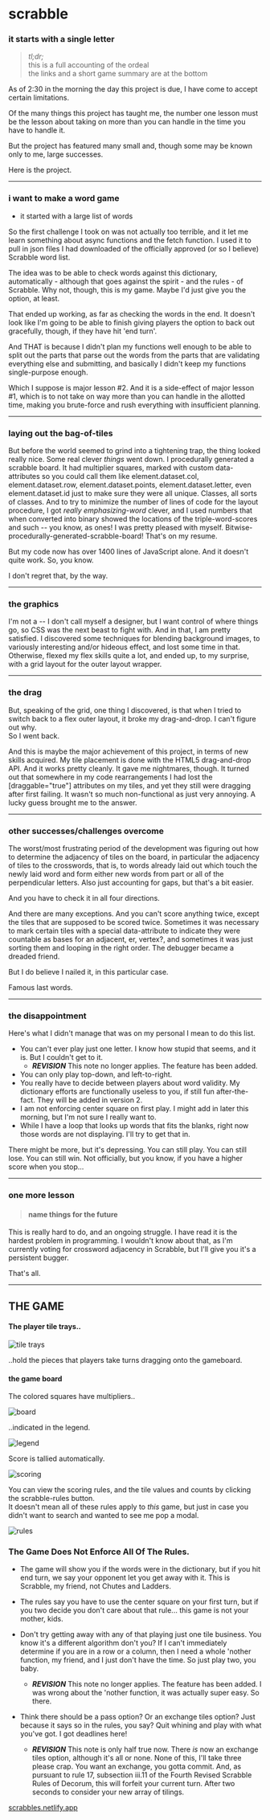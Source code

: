 # scrabble  
### it starts with a single letter   

> _tl;dr;_  
> this is a full accounting of the ordeal  
> the links and a short game summary are at the bottom



As of 2:30 in the morning the day this project is due, I have come to accept certain limitations.  


Of the many things this project has taught me, the number one lesson must be the lesson about
taking on more than you can handle in the time you have to handle it.   

But the project has featured many small and, though some may be known only to me, large successes.  

Here is the project.  


-----
### i want to make a word game 
- it started with a large list of words

So the first challenge I took on was not actually too terrible, and it let me learn something about async functions and the fetch
function.  I used it to pull in json files I had downloaded of the officially approved (or so I believe) Scrabble word list.  

The idea was to be able to check words against this dictionary, automatically - although that goes against the spirit - and the rules - 
of Scrabble. Why not, though, this is my game. Maybe I'd just give you the option, at least.  

That ended up working, as far as checking the words in the end. It doesn't look like I'm going to be able to finish giving players the
option to back out gracefully, though, if they have hit 'end turn'.  

And THAT is because I didn't plan my functions well enough to be able to split out the parts that parse out the words from the parts that
are validating everything else and submitting, and basically I didn't keep my functions single-purpose enough.  

Which I suppose is major lesson #2.  And it is a side-effect of major lesson #1, which is to not take on way more than you can handle
in the allotted time, making you brute-force and rush everything with insufficient planning.

-----
### laying out the bag-of-tiles

But before the world seemed to grind into a tightening trap, the thing looked really nice. Some real clever _things_ went down. 
I procedurally generated a scrabble board. It had multiplier squares, marked with custom data-attributes so you could call them
like element.dataset.col, element.dataset.row, element.dataset.points, element.dataset.letter, even element.dataset.id just to make sure 
they were all unique.  Classes, all sorts of classes.  And to try to minimize the number of lines of code for the layout procedure, I got
_really_ _emphasizing-word_ clever, and I used numbers that when converted into binary showed the locations of the triple-word-scores and such --
you know, as ones! I was pretty pleased with myself. Bitwise-procedurally-generated-scrabble-board! That's on my resume.  

But my code now has over 1400 lines of JavaScript alone. And it doesn't quite work. So, you know. 

I don't regret that, by the way.

-----
### the graphics

I'm not a -- I don't call myself a designer, but I want control of where things go, so CSS was the next beast to fight with.  And in that, I am pretty satisfied.
I discovered some techniques for blending background images, to variously interesting and/or hideous effect, and lost some time in that. Otherwise, flexed my
flex skills quite a lot, and ended up, to my surprise, with a grid layout for the outer layout wrapper. 

-----
### the drag

But, speaking of the grid, one thing I discovered, is that when I tried to switch back to a flex outer layout, it broke my drag-and-drop. I can't figure out why.   
So I went back.  

And this is maybe the major achievement of this project, in terms of new skills acquired. My tile placement is done with the HTML5 drag-and-drop API. And it works pretty 
cleanly. It gave me nightmares, though.  It turned out that somewhere in my code rearrangements I had lost the [draggable="true"] attributes on my tiles, and yet they still 
were dragging after first failing. It wasn't so much non-functional as just very annoying.  A lucky guess brought me to the answer.

------
### other successes/challenges overcome

The worst/most frustrating period of the development was figuring out how to determine the adjacency of tiles on the board, in particular the adjacency of tiles to the 
crosswords, that is, to words already laid out which touch the newly laid word and form either new words from part or all of the perpendicular letters.  Also just accounting 
for gaps, but that's a bit easier.  

And you have to check it in all four directions.  

And there are many exceptions. And you can't score anything twice, except the tiles that are supposed to be scored twice. Sometimes it was necessary to mark certain tiles with a
special data-attribute to indicate they were countable as bases for an adjacent, er, vertex?, and sometimes it was just sorting them and looping in the right order. The debugger
became a dreaded friend.  

But I do believe I nailed it, in this particular case.  

Famous last words.  

-------
### the disappointment

Here's what I didn't manage that was on my personal I mean to do this list.   
- You can't ever play just one letter. I know how stupid that seems, and it is. But I couldn't get to it.
  - _**REVISION**_ This note no longer applies. The feature has been added.
- You can only play top-down, and left-to-right.
- You really have to decide between players about word validity. My dictionary efforts are functionally useless to you, if still fun after-the-fact. They will be added in version 2.
- I am not enforcing center square on first play. I might add in later this morning, but I'm not sure I really want to.
- While I have a loop that looks up words that fits the blanks, right now those words are not displaying. I'll try to get that in.

There might be more, but it's depressing. You can still play. You can still lose. You can still win. Not officially, but you know, if you have a higher score when you stop...


---------------
### one more lesson

> ####  name things for the future 
This is really hard to do, and an ongoing struggle. I have read it is the hardest problem in programming. I wouldn't know about that, as I'm currently voting for crossword adjacency in Scrabble, but I'll give you it's a persistent bugger.  

That's all.

--------------



## THE GAME
#### The player tile trays..   
![tile trays](./images/one-tray.png)   

..hold the pieces that players take turns dragging onto the gameboard.      

#### the game board 
The colored squares have multipliers..

![board](./images/board.png)   


..indicated in the legend.   

![legend](./images/legend.png)   


Score is tallied automatically.   

![scoring](./images/scoring-eg.png)   


 You can view the scoring rules, and the tile values and counts by clicking the scrabble-rules button.   
 It doesn't mean all of these rules apply to _this_ game, but just in case you didn't want to search and wanted to see me pop a modal.     

![rules](./images/daash.png)   


### The Game Does Not Enforce All Of The Rules.  

- The game will show you if the words were in the dictionary, but if you hit end turn, we say your opponent let you get away with it. This is Scrabble, my friend, not Chutes and Ladders.   

- The rules say you have to use the center square on your first turn, but if you two decide you don't care about that rule... this game is not your mother, kids.   

- Don't try getting away with any of that playing just one tile business. You know it's a different algorithm don't you? If I can't immediately determine if you are in a row or a column, then I need a whole 'nother function, my friend, and I just don't have the time. So just play two, you baby.
  - _**REVISION**_ This note no longer applies. The feature has been added. I was wrong about the 'nother function, it was actually super easy. So there.

- Think there should be a pass option? Or an exchange tiles option? Just because it says so in the rules, you say? Quit whining and play with what you've got. I got deadlines here!
  - _**REVISION**_ This note is only half true now. There _is_ now an exchange tiles option, although it's all or none. None of this, I'll take three please crap. You want an exchange, you gotta commit. And, as pursuant to rule 17, subsection iii.11 of the Fourth Revised Scrabble Rules of Decorum, this will forfeit your current turn. After two seconds to consider your new array of tilings.
  










[scrabbles.netlify.app](https://scrabbles.netlify.app/)







